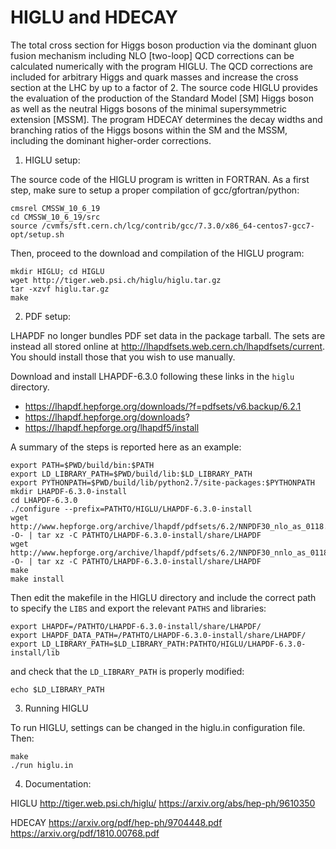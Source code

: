 # HIGLU and HDECAY
The total cross section for Higgs boson production via the dominant gluon fusion mechanism including NLO [two-loop] QCD corrections can be calculated numerically with the program HIGLU.
The QCD corrections are included for arbitrary Higgs and quark masses and increase the cross section at the LHC by up to a factor of 2.
The source code HIGLU provides the evaluation of the production of the Standard Model [SM] Higgs boson as well as the neutral Higgs bosons of the minimal supersymmetric extension [MSSM].
The program HDECAY determines the decay widths and branching ratios of the Higgs bosons within the SM and the MSSM, including the dominant higher-order corrections. 

1) HIGLU setup:

The source code of the HIGLU program is written in FORTRAN. As a first step, make sure to setup a proper compilation of gcc/gfortran/python: 
   ```
   cmsrel CMSSW_10_6_19
   cd CMSSW_10_6_19/src
   source /cvmfs/sft.cern.ch/lcg/contrib/gcc/7.3.0/x86_64-centos7-gcc7-opt/setup.sh	
   ```
Then, proceed to the download and compilation of the HIGLU program:
   ```
   mkdir HIGLU; cd HIGLU
   wget http://tiger.web.psi.ch/higlu/higlu.tar.gz
   tar -xzvf higlu.tar.gz
   make
   ```

2) PDF setup:

LHAPDF no longer bundles PDF set data in the package tarball. The sets are instead all stored online at http://lhapdfsets.web.cern.ch/lhapdfsets/current.
You should install those that you wish to use manually.

Download and install LHAPDF-6.3.0 following these links in the `higlu` directory.

  * https://lhapdf.hepforge.org/downloads/?f=pdfsets/v6.backup/6.2.1
  * https://lhapdf.hepforge.org/downloads?
  * https://lhapdf.hepforge.org/lhapdf5/install

A summary of the steps is reported here as an example:
   ```
   export PATH=$PWD/build/bin:$PATH	
   export LD_LIBRARY_PATH=$PWD/build/lib:$LD_LIBRARY_PATH
   export PYTHONPATH=$PWD/build/lib/python2.7/site-packages:$PYTHONPATH
   mkdir LHAPDF-6.3.0-install
   cd LHAPDF-6.3.0	
   ./configure --prefix=PATHTO/HIGLU/LHAPDF-6.3.0-install
   wget http://www.hepforge.org/archive/lhapdf/pdfsets/6.2/NNPDF30_nlo_as_0118.tar.gz -O- | tar xz -C PATHTO/LHAPDF-6.3.0-install/share/LHAPDF
   wget http://www.hepforge.org/archive/lhapdf/pdfsets/6.2/NNPDF30_nnlo_as_0118.tar.gz -O- | tar xz -C PATHTO/LHAPDF-6.3.0-install/share/LHAPDF
   make
   make install
   ```

Then edit the makefile in the HIGLU directory and include the correct path to specify the `LIBS` and export the relevant `PATHS` and libraries:
   ```
   export LHAPDF=/PATHTO/LHAPDF-6.3.0-install/share/LHAPDF/
   export LHAPDF_DATA_PATH=/PATHTO/LHAPDF-6.3.0-install/share/LHAPDF/
   export LD_LIBRARY_PATH=$LD_LIBRARY_PATH:PATHTO/HIGLU/LHAPDF-6.3.0-install/lib
   ```
and check that the `LD_LIBRARY_PATH` is properly modified:
   ```
   echo $LD_LIBRARY_PATH
   ```

3) Running HIGLU

To run HIGLU, settings can be changed in the higlu.in configuration file. Then: 
   ```
   make
   ./run higlu.in
   ```
   
4) Documentation:

HIGLU
http://tiger.web.psi.ch/higlu/
https://arxiv.org/abs/hep-ph/9610350

HDECAY
https://arxiv.org/pdf/hep-ph/9704448.pdf
https://arxiv.org/pdf/1810.00768.pdf


